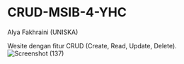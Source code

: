 # CRUD-MSIB-4-YHC
Alya Fakhraini (UNISKA)

Wesite dengan fitur CRUD (Create, Read, Update, Delete).
![Screenshot (137)](https://user-images.githubusercontent.com/121875524/210373377-74770d24-d280-4cd6-8809-370965b754fe.png)
